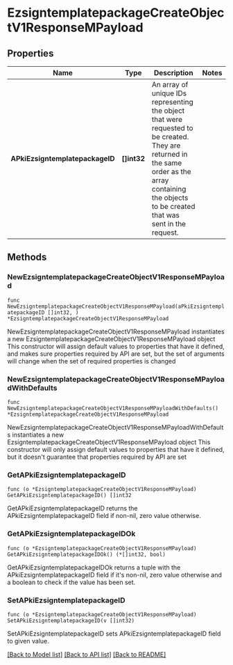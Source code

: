 # EzsigntemplatepackageCreateObjectV1ResponseMPayload

## Properties

Name | Type | Description | Notes
------------ | ------------- | ------------- | -------------
**APkiEzsigntemplatepackageID** | **[]int32** | An array of unique IDs representing the object that were requested to be created.  They are returned in the same order as the array containing the objects to be created that was sent in the request. | 

## Methods

### NewEzsigntemplatepackageCreateObjectV1ResponseMPayload

`func NewEzsigntemplatepackageCreateObjectV1ResponseMPayload(aPkiEzsigntemplatepackageID []int32, ) *EzsigntemplatepackageCreateObjectV1ResponseMPayload`

NewEzsigntemplatepackageCreateObjectV1ResponseMPayload instantiates a new EzsigntemplatepackageCreateObjectV1ResponseMPayload object
This constructor will assign default values to properties that have it defined,
and makes sure properties required by API are set, but the set of arguments
will change when the set of required properties is changed

### NewEzsigntemplatepackageCreateObjectV1ResponseMPayloadWithDefaults

`func NewEzsigntemplatepackageCreateObjectV1ResponseMPayloadWithDefaults() *EzsigntemplatepackageCreateObjectV1ResponseMPayload`

NewEzsigntemplatepackageCreateObjectV1ResponseMPayloadWithDefaults instantiates a new EzsigntemplatepackageCreateObjectV1ResponseMPayload object
This constructor will only assign default values to properties that have it defined,
but it doesn't guarantee that properties required by API are set

### GetAPkiEzsigntemplatepackageID

`func (o *EzsigntemplatepackageCreateObjectV1ResponseMPayload) GetAPkiEzsigntemplatepackageID() []int32`

GetAPkiEzsigntemplatepackageID returns the APkiEzsigntemplatepackageID field if non-nil, zero value otherwise.

### GetAPkiEzsigntemplatepackageIDOk

`func (o *EzsigntemplatepackageCreateObjectV1ResponseMPayload) GetAPkiEzsigntemplatepackageIDOk() (*[]int32, bool)`

GetAPkiEzsigntemplatepackageIDOk returns a tuple with the APkiEzsigntemplatepackageID field if it's non-nil, zero value otherwise
and a boolean to check if the value has been set.

### SetAPkiEzsigntemplatepackageID

`func (o *EzsigntemplatepackageCreateObjectV1ResponseMPayload) SetAPkiEzsigntemplatepackageID(v []int32)`

SetAPkiEzsigntemplatepackageID sets APkiEzsigntemplatepackageID field to given value.



[[Back to Model list]](../README.md#documentation-for-models) [[Back to API list]](../README.md#documentation-for-api-endpoints) [[Back to README]](../README.md)


